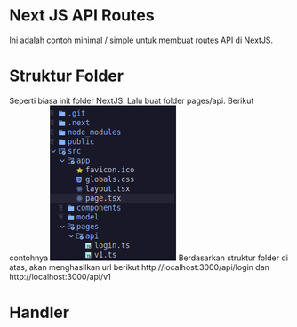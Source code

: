 # Next JS API Routes
Ini adalah contoh minimal / simple untuk membuat routes API di NextJS.

# Struktur Folder
Seperti biasa init folder NextJS. Lalu buat folder pages/api. Berikut contohnya
<img src="img/next-1.png">
Berdasarkan struktur folder di atas, akan menghasilkan url berikut http://localhost:3000/api/login dan http://localhost:3000/api/v1

# Handler 
